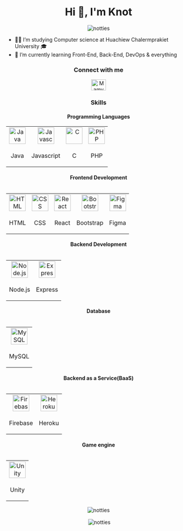 <h1 align="center">Hi 👋, I'm Knot</h1>

<p align="center"> <img src="https://komarev.com/ghpvc/?username=notties&label=Profile%20views&color=0e75b6&style=flat" alt="notties" /> </p>

- 👨‍🎓 I’m studying Computer science at Huachiew Chalermprakiet University 🎓
- 🌱 I’m currently learning Front-End, Back-End, DevOps & everything


<h3 align="center">Connect with me</h3>
<p align="center">
<a href="https://discord.gg/6CW9uW3J" target="blank"><img align="center" src="https://raw.githubusercontent.com/rahuldkjain/github-profile-readme-generator/master/src/images/icons/Social/discord.svg" alt="Mamypoko666#5799" height="30" width="40" /></a>
</p>

<h3 align="center">Skills</h3>

<h4 align="center">Programming Languages</h4>
<table align="center">
  <tr>
  <td align="center"><img src="https://cdn.jsdelivr.net/gh/devicons/devicon/icons/java/java-original.svg" width = "45px" height = "45px" alt="Java"></td>
  <td align="center"><img src="https://cdn.jsdelivr.net/gh/devicons/devicon/icons/javascript/javascript-original.svg" width = "45px" height = "45px" alt="Javascript"></td>
  <td align="center"><img src="https://cdn.jsdelivr.net/gh/devicons/devicon/icons/c/c-original.svg" width = "45px" height = "45px" alt="C"></td>
  <td align="center"><img src="https://cdn.jsdelivr.net/gh/devicons/devicon/icons/php/php-original.svg" width = "45px" height = "45px" alt="PHP"></td>
  </tr>

  <tr>
  <td align="center"><p>Java</p></td>
  <td align="center"><p>Javascript</p></td>
  <td align="center"><p>C</p></td>
  <td align="center"><p>PHP</p></td>
  </tr>
<table>

<h4 align="center">Frontend Development</h4>
<table align="center">
  <tr>
  <td align="center"><img src="https://cdn.jsdelivr.net/gh/devicons/devicon/icons/html5/html5-original-wordmark.svg" width = "45px" height = "45px" alt="HTML"></td>
  <td align="center"><img src="https://cdn.jsdelivr.net/gh/devicons/devicon/icons/css3/css3-original-wordmark.svg" width = "45px" height = "45px" alt="CSS"></td>
  <td align="center"><img src="https://cdn.jsdelivr.net/gh/devicons/devicon/icons/react/react-original.svg" width = "45px" height = "45px" alt="React"></td>
  <td align="center"><img src="https://cdn.jsdelivr.net/gh/devicons/devicon/icons/bootstrap/bootstrap-original.svg" width = "45px" height = "45px" alt="Bootstrap"></td>
  <td align="center"><img src="https://cdn.jsdelivr.net/gh/devicons/devicon/icons/figma/figma-original.svg" width = "45px" height = "45px" alt="Figma"></td>
  </tr>

  <tr>
  <td align="center"><p>HTML</p></td>
  <td align="center"><p>CSS</p></td>
  <td align="center"><p>React</p></td>
  <td align="center"><p>Bootstrap</p></td>
  <td align="center"><p>Figma</p></td>
  </tr>
<table>

<h4 align="center">Backend Development</h4>
<table align="center">
  <tr>
  <td align="center"><img src="https://cdn.jsdelivr.net/gh/devicons/devicon/icons/nodejs/nodejs-original.svg" width = "45px" height = "45px" alt="Node.js"></td>
  <td align="center"><img src="https://cdn.jsdelivr.net/gh/devicons/devicon/icons/express/express-original.svg" width = "45px" height = "45px" alt="Express"></td>
  </tr>

  <tr>
  <td align="center"><p>Node.js</p></td>
  <td align="center"><p>Express</p></td>
  </tr>
<table>

<h4 align="center">Database</h4>
<table align="center">
  <tr>
  <td align="center"><img src="https://cdn.jsdelivr.net/gh/devicons/devicon/icons/mysql/mysql-original-wordmark.svg" width = "45px" height = "45px" alt="MySQL"></td>
  
  </tr>

  <tr>
  <td align="center"><p>MySQL</p></td>
  </tr>
<table>

<h4 align="center">Backend as a Service(BaaS)</h4>
<table align="center">
  <tr>
  <td align="center"><img src="https://cdn.jsdelivr.net/gh/devicons/devicon/icons/firebase/firebase-plain.svg" width = "45px" height = "45px" alt="Firebase"></td>
  <td align="center"><img src="https://cdn.jsdelivr.net/gh/devicons/devicon/icons/heroku/heroku-original.svg" width = "45px" height = "45px" alt="Heroku"></td>
  </tr>

  <tr>
  <td align="center"><p>Firebase</p></td>
  <td align="center"><p>Heroku</p></td>
  </tr>
<table>

<h4 align="center">Game engine</h4>
<table align="center">
  <tr>
  <td align="center"><img src="https://cdn.jsdelivr.net/gh/devicons/devicon/icons/unity/unity-original.svg" width = "45px" height = "45px" alt="Unity"></td>
  
  </tr>

  <tr>
  <td align="center"><p>Unity</p></td>
  </tr>
<table>


<p align="center"><img align="center" src="https://github-readme-stats.vercel.app/api/top-langs?username=notties&show_icons=true&locale=en&layout=compact" alt="notties" /></p>

<p align="center">&nbsp;<img align="center" src="https://github-readme-stats.vercel.app/api?username=notties&show_icons=true&locale=en" alt="notties" /></p>



